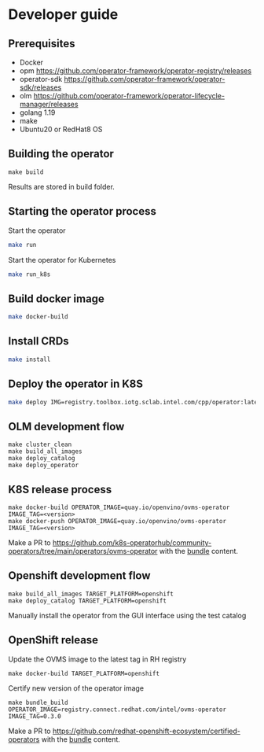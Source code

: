 # Developer guide

## Prerequisites
- Docker
- opm https://github.com/operator-framework/operator-registry/releases
- operator-sdk https://github.com/operator-framework/operator-sdk/releases
- olm https://github.com/operator-framework/operator-lifecycle-manager/releases
- golang 1.19
- make
- Ubuntu20 or RedHat8 OS

## Building  the operator
```
make build
```
Results are stored in build folder.

## Starting the operator process

Start the operator
```bash
make run
```

Start the operator for Kubernetes
```bash
make run_k8s
```

## Build docker image
```bash
make docker-build
```

## Install CRDs
```bash
make install
```

## Deploy the operator in K8S
```bash
make deploy IMG=registry.toolbox.iotg.sclab.intel.com/cpp/operator:latest
```


## OLM development flow
```
make cluster_clean
make build_all_images
make deploy_catalog
make deploy_operator
```

## K8S release process
```
make docker-build OPERATOR_IMAGE=quay.io/openvino/ovms-operator IMAGE_TAG=<version> 
make docker-push OPERATOR_IMAGE=quay.io/openvino/ovms-operator IMAGE_TAG=<version>
```
Make a PR to https://github.com/k8s-operatorhub/community-operators/tree/main/operators/ovms-operator with the [bundle](../bundle_k8s) content.

## Openshift development flow

```
make build_all_images TARGET_PLATFORM=openshift
make deploy_catalog TARGET_PLATFORM=openshift

```
Manually install the operator from the GUI interface using the test catalog

## OpenShift release
Update the OVMS image to the latest tag in RH registry
```
make docker-build TARGET_PLATFORM=openshift
```
Certify new version of the operator image
```
make bundle_build OPERATOR_IMAGE=registry.connect.redhat.com/intel/ovms-operator IMAGE_TAG=0.3.0
```
Make a PR to https://github.com/redhat-openshift-ecosystem/certified-operators with the [bundle](../bundle) content.






